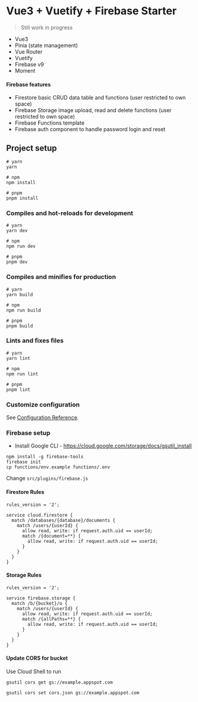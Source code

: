 # Vue3 + Vuetify + Firebase Starter

> Still work in progress

* Vue3
* Pinia (state management)
* Vue Router
* Vuetify
* Firebase v9
* Moment

#### Firebase features

* Firestore basic CRUD data table and functions (user restricted to own space)
* Firebase Storage image upload, read and delete functions (user restricted to own space)
* Firebase Functions template
* Firebase auth component to handle password login and reset

## Project setup

```
# yarn
yarn

# npm
npm install

# pnpm
pnpm install
```

### Compiles and hot-reloads for development

```
# yarn
yarn dev

# npm
npm run dev

# pnpm
pnpm dev
```

### Compiles and minifies for production

```
# yarn
yarn build

# npm
npm run build

# pnpm
pnpm build
```

### Lints and fixes files

```
# yarn
yarn lint

# npm
npm run lint

# pnpm
pnpm lint
```

### Customize configuration

See [Configuration Reference](https://vitejs.dev/config/).


### Firebase setup

* Install Google CLI - https://cloud.google.com/storage/docs/gsutil_install

```
npm install -g firebase-tools
firebase init
cp functions/env.example functions/.env
```

Change `src/plugins/firebase.js`

#### Firestore Rules

```
rules_version = '2';

service cloud.firestore {
  match /databases/{database}/documents {
    match /users/{userId} {
      allow read, write: if request.auth.uid == userId;
      match /{document=**} {
        allow read, write: if request.auth.uid == userId;
      }
    }
  }
}
```

#### Storage Rules

```
rules_version = '2';

service firebase.storage {
  match /b/{bucket}/o {
    match /users/{userId} {
      allow read, write: if request.auth.uid == userId;
      match /{allPaths=**} {
        allow read, write: if request.auth.uid == userId;
      }
    }
  }
}
```

#### Update CORS for bucket

Use Cloud Shell to run
```
gsutil cors get gs://example.appspot.com

gsutil cors set cors.json gs://example.appspot.com
```